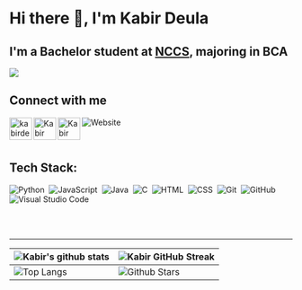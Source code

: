 # Hi there 👋, I'm Kabir Deula

## I'm a Bachelor student at [NCCS](//nccs.edu.np), majoring in BCA



<img src="https://profile-counter.glitch.me/kabirdeula/count.svg">  

## Connect with me

![Website](https://img.shields.io/badge/-Website-05122A?style=flat&logo=brave)
[<img align="left" alt="kabirdeula.com.np" width="40px" src="" />][website]
[<img align="left" alt="Kabir Deula | Facebook" width="40px" src="https://img.shields.io/badge/-Facebook-05122A?style=flat&logo=facebook" />][facebook]
[<img align="left" alt="Kabir Deula | Instagram" width="40px" src="https://img.shields.io/badge/-Instagram-05122A?style=flat&logo=instagram" />][instagram]

<br/>


## Tech Stack:

![Python](https://img.shields.io/badge/-Python-05122A?style=flat&logo=python)&nbsp;
![JavaScript](https://img.shields.io/badge/-JavaScript-05122A?style=flat&logo=javascript)&nbsp;
![Java](https://img.shields.io/badge/-Java-05122A?style=flat&logo=Java&logoColor=FFA518)&nbsp;
![C](https://img.shields.io/badge/-C-05122A?style=flat&logo=C&logoColor=A8B9CC)&nbsp;
![HTML](https://img.shields.io/badge/-HTML-05122A?style=flat&logo=HTML5)&nbsp;
![CSS](https://img.shields.io/badge/-CSS-05122A?style=flat&logo=CSS3&logoColor=1572B6)&nbsp;
![Git](https://img.shields.io/badge/-Git-05122A?style=flat&logo=git)&nbsp;
![GitHub](https://img.shields.io/badge/-GitHub-05122A?style=flat&logo=github)&nbsp;
![Visual Studio Code](https://img.shields.io/badge/-Visual%20Studio%20Code-05122A?style=flat&logo=visual-studio-code&logoColor=007ACC)&nbsp;

<br/>
<br/>

---


| ![Kabir's github stats](https://github-readme-stats.vercel.app/api?username=kabirdeula&show_icons=true&theme=tokyonight) | ![Kabir GitHub Streak](https://github-readme-streak-stats.herokuapp.com/?user=kabirdeula&theme=tokyonight) |
| --- | --- |
| ![Top Langs](https://github-readme-stats.vercel.app/api/top-langs/?username=kabirdeula&theme=tokyonight) | ![Github Stars](https://github-readme-stats.vercel.app/api?username=kabirdeula&show_icons=true&locale=en&count_private=true&hide_rank=true&custom_title=My%20GitHub%20Stats&disable_animations=true&theme=tokyonight) |


[website]: https://kabirdeula.com.np
[facebook]: http://facebook.com/kabirdeula167
[instagram]: https://instagram.com/king_dragon2021/
